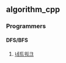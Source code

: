 ## algorithm_cpp

### Programmers

#### DFS/BFS

1. [네트워크](https://github.com/snxoxopy/algorithm_cpp/blob/master/prgrms/43162_network.cpp)